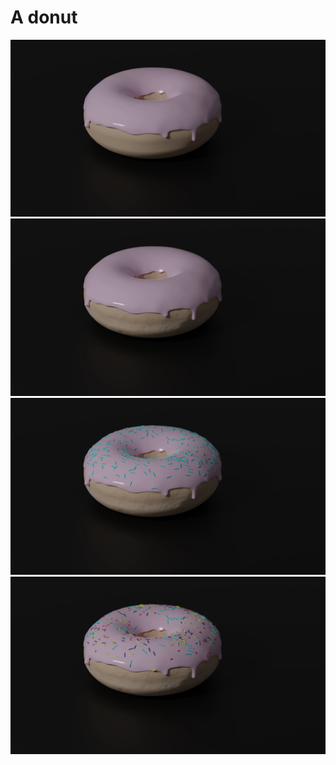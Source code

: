 # A donut

![An incomplete donut with pink glazing and matte surface](./first_render.webp)
![Donut with pink glazing, with a textured surface](./second_render.webp)
![A donut glazed with pink ooze with blue sprinkles on top](./third_render.webp)
![A donut glazed with pink ooze with a colorful sprinkles on top](./fourth_render.webp)
